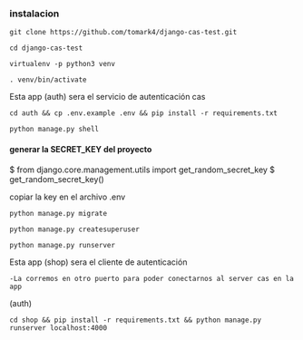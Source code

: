 
### instalacion

`git clone https://github.com/tomark4/django-cas-test.git`

`cd django-cas-test`

`virtualenv -p python3 venv`

`. venv/bin/activate`

Esta app (auth) sera el servicio de autenticación cas

`cd auth && cp .env.example .env && pip install -r requirements.txt`

`python manage.py shell`

#### generar la SECRET_KEY del proyecto
$ from django.core.management.utils import get_random_secret_key
$ get_random_secret_key()

copiar la key en el archivo .env

`python manage.py migrate`

`python manage.py createsuperuser`

`python manage.py runserver`

Esta app (shop) sera el cliente de autenticación

    -La corremos en otro puerto para poder conectarnos al server cas en la app
(auth)

`cd shop && pip install -r requirements.txt && python manage.py runserver localhost:4000`


